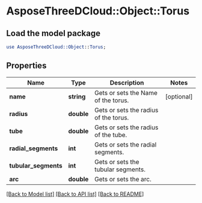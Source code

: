 # AsposeThreeDCloud::Object::Torus

## Load the model package
```perl
use AsposeThreeDCloud::Object::Torus;
```

## Properties
Name | Type | Description | Notes
------------ | ------------- | ------------- | -------------
**name** | **string** | Gets or sets the Name of the torus. | [optional] 
**radius** | **double** | Gets or sets the radius of the torus.              | 
**tube** | **double** | Gets or sets the radius of the tube. | 
**radial_segments** | **int** | Gets or sets the radial segments. | 
**tubular_segments** | **int** | Gets or sets the tubular segments. | 
**arc** | **double** | Gets or sets the arc. | 

[[Back to Model list]](../README.md#documentation-for-models) [[Back to API list]](../README.md#documentation-for-api-endpoints) [[Back to README]](../README.md)


